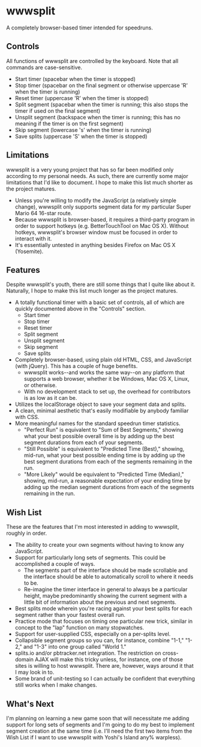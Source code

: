 # wwwsplit
A completely browser-based timer intended for speedruns.

## Controls
All functions of wwwsplit are controlled by the keyboard. Note that all commands are case-sensitive.
* Start timer (spacebar when the timer is stopped)
* Stop timer (spacebar on the final segment or otherwise uppercase 'R' when the timer is running)
* Reset timer (uppercase 'R' when the timer is stopped)
* Split segment (spacebar when the timer is running; this also stops the timer if used on the final segment)
* Unsplit segment (backspace when the timer is running; this has no meaning if the timer is on the first segment)
* Skip segment (lowercase 's' when the timer is running)
* Save splits (uppercase 'S' when the timer is stopped)

## Limitations
wwwsplit is a very young project that has so far been modified only according to my personal needs. As such, there are currently some major limitations that I'd like to document. I hope to make this list much shorter as the project matures.
* Unless you're willing to modify the JavaScript (a relatively simple change), wwwsplit only supports segment data for my particular Super Mario 64 16-star route.
* Because wwwsplit is browser-based, it requires a third-party program in order to support hotkeys (e.g. BetterTouchTool on Mac OS X). Without hotkeys, wwwsplit's browser window must be focused in order to interact with it.
* It's essentially untested in anything besides Firefox on Mac OS X (Yosemite).

## Features
Despite wwwsplit's youth, there are still some things that I quite like about it. Naturally, I hope to make this list much longer as the project matures.
* A totally functional timer with a basic set of controls, all of which are quickly documented above in the "Controls" section.
  * Start timer
  * Stop timer
  * Reset timer
  * Split segment
  * Unsplit segment
  * Skip segment
  * Save splits
* Completely browser-based, using plain old HTML, CSS, and JavaScript (with jQuery). This has a couple of huge benefits.
  * wwwsplit works--and works the same way--on any platform that supports a web browser, whether it be Windows, Mac OS X, Linux, or otherwise.
  * With no development stack to set up, the overhead for contributors is as low as it can be.
* Utilizes the localStorage object to save your segment data and splits.
* A clean, minimal aesthetic that's easily modifiable by anybody familiar with CSS.
* More meaningful names for the standard speedrun timer statistics.
  * "Perfect Run" is equivalent to "Sum of Best Segments," showing what your best possible overall time is by adding up the best segment durations from each of your segments.
  * "Still Possible" is equivalent to "Predicted Time (Best)," showing, mid-run, what your best possible ending time is by adding up the best segment durations from each of the segments remaining in the run.
  * "More Likely"  would be equivalent to "Predicted Time (Median)," showing, mid-run, a reasonable expectation of your ending time by adding up the median segment durations from each of the segments remaining in the run.

## Wish List
These are the features that I'm most interested in adding to wwwsplit, roughly in order.
* The ability to create your own segments without having to know any JavaScript.
* Support for particularly long sets of segments. This could be accomplished a couple of ways.
  * The segments part of the interface should be made scrollable and the interface should be able to automatically scroll to where it needs to be.
  * Re-imagine the timer interface in general to always be a particular height, maybe predominantly showing the current segment with a little bit of information about the previous and next segments.
* Best splits mode wherein you're racing against your best splits for each segment rather than your fastest overall run.
* Practice mode that focuses on timing one particular new trick, similar in concept to the "lap" function on many stopwatches.
* Support for user-supplied CSS, especially on a per-splits level.
* Collapsible segment groups so you can, for instance, combine "1-1," "1-2," and "1-3" into one group called "World 1."
* splits.io and/or pbtracker.net integration. The restriction on cross-domain AJAX will make this tricky unless, for instance, one of those sites is willing to host wwwsplit. There are, however, ways around it that I may look in to.
* Some brand of unit-testing so I can actually be confident that everything still works when I make changes.

## What's Next
I'm planning on learning a new game soon that will necessitate me adding support for long sets of segments and I'm going to do my best to implement segment creation at the same time (i.e. I'll need the first two items from the Wish List if I want to use wwwsplit with Yoshi's Island any% warpless).
